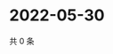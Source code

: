 # 2022-05-30

共 0 条

<!-- BEGIN WEIBO -->
<!-- 最后更新时间 Mon May 30 2022 04:17:23 GMT+0800 (China Standard Time) -->

<!-- END WEIBO -->
